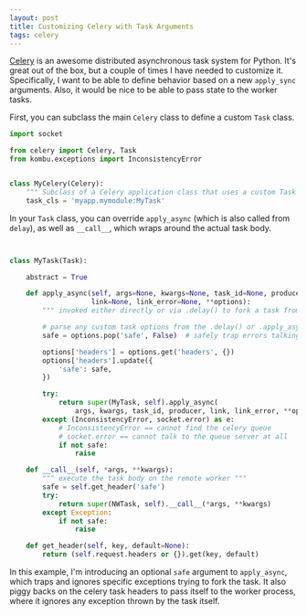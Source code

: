 ```yaml
---
layout: post
title: Customizing Celery with Task Arguments
tags: celery
---
```


[Celery](http://www.celeryproject.org/) is an awesome distributed asynchronous task system for Python. It's great out of the box, but a couple of times I have needed to customize it. Specifically, I want to be able to define behavior based on a new `apply_sync` arguments. Also, it would be nice to be able to pass state to the worker tasks.

First, you can subclass the main `Celery` class to define a custom `Task` class.

```python
import socket

from celery import Celery, Task
from kombu.exceptions import InconsistencyError


class MyCelery(Celery):
    """ Subclass of a Celery application class that uses a custom Task type """
    task_cls = 'myapp.mymodule:MyTask'

```

In your `Task` class, you can override `apply_async` (which is also called from `delay`), as well as `__call__`, which wraps around the actual task body.

```python


class MyTask(Task):

    abstract = True

    def apply_async(self, args=None, kwargs=None, task_id=None, producer=None,
                    link=None, link_error=None, **options):
        """ invoked either directly or via .delay() to fork a task from the main process """

        # parse any custom task options from the .delay() or .apply_async() calls
        safe = options.pop('safe', False)  # safely trap errors talking to celery broker

        options['headers'] = options.get('headers', {})
        options['headers'].update({
            'safe': safe,
        })

        try:
            return super(MyTask, self).apply_async(
                args, kwargs, task_id, producer, link, link_error, **options)
        except (InconsistencyError, socket.error) as e:
            # InconsistencyError == cannot find the celery queue
            # socket.error == cannot talk to the queue server at all
            if not safe:
                raise

    def __call__(self, *args, **kwargs):
        """ execute the task body on the remote worker """
        safe = self.get_header('safe')
        try:
            return super(NWTask, self).__call__(*args, **kwargs)
        except Exception:
            if not safe:
                raise

    def get_header(self, key, default=None):
        return (self.request.headers or {}).get(key, default)
```

In this example, I'm introducing an optional `safe` argument to `apply_async`, which traps and ignores specific exceptions trying to fork the task. It also piggy backs on the celery task headers to pass itself to the worker process, where it ignores any exception thrown by the task itself.

